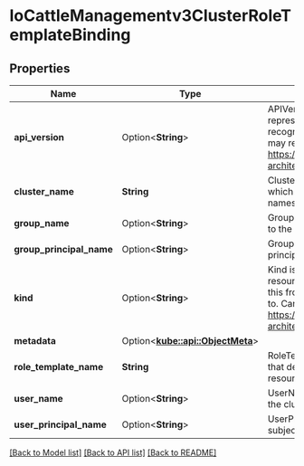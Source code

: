 # IoCattleManagementv3ClusterRoleTemplateBinding

## Properties

Name | Type | Description | Notes
------------ | ------------- | ------------- | -------------
**api_version** | Option<**String**> | APIVersion defines the versioned schema of this representation of an object. Servers should convert recognized schemas to the latest internal value, and may reject unrecognized values. More info: https://git.k8s.io/community/contributors/devel/sig-architecture/api-conventions.md#resources | [optional]
**cluster_name** | **String** | ClusterName is the metadata.name of the cluster to which a subject is added. Must match the namespace. Immutable. | 
**group_name** | Option<**String**> | GroupName is the name of the group subject added to the cluster. Immutable. | [optional]
**group_principal_name** | Option<**String**> | GroupPrincipalName is the name of the group principal subject added to the cluster. Immutable. | [optional]
**kind** | Option<**String**> | Kind is a string value representing the REST resource this object represents. Servers may infer this from the endpoint the client submits requests to. Cannot be updated. In CamelCase. More info: https://git.k8s.io/community/contributors/devel/sig-architecture/api-conventions.md#types-kinds | [optional]
**metadata** | Option<[**kube::api::ObjectMeta**](ioK8sApimachineryPkgApisMetaV1ObjectMeta.md)> |  | [optional]
**role_template_name** | **String** | RoleTemplateName is the name of the role template that defines permissions to perform actions on resources in the cluster. Immutable. | 
**user_name** | Option<**String**> | UserName is the name of the user subject added to the cluster. Immutable. | [optional]
**user_principal_name** | Option<**String**> | UserPrincipalName is the name of the user principal subject added to the cluster. Immutable. | [optional]

[[Back to Model list]](../README.md#documentation-for-models) [[Back to API list]](../README.md#documentation-for-api-endpoints) [[Back to README]](../README.md)


